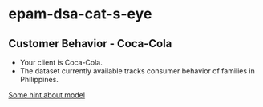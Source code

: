 # epam-dsa-cat-s-eye
## Customer Behavior - Coca-Cola
* Your client is Coca-Cola.
* The dataset currently available tracks consumer behavior of families in Philippines.

[Some hint about model](http://benalexkeen.com/bg-nbd-model-for-customer-base-analysis-in-python/)
